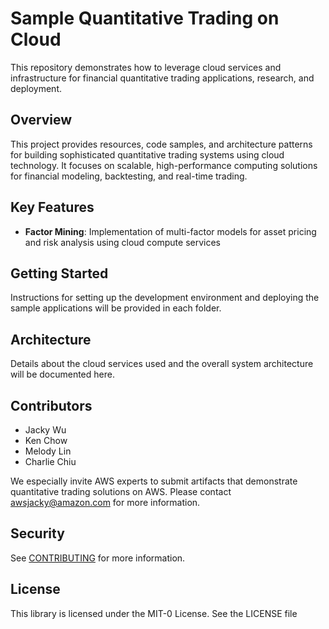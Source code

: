 # Sample Quantitative Trading on Cloud

This repository demonstrates how to leverage cloud services and infrastructure for financial quantitative trading applications, research, and deployment.

## Overview

This project provides resources, code samples, and architecture patterns for building sophisticated quantitative trading systems using cloud technology. It focuses on scalable, high-performance computing solutions for financial modeling, backtesting, and real-time trading.

## Key Features

* **Factor Mining**: Implementation of multi-factor models for asset pricing and risk analysis using cloud compute services

## Getting Started

Instructions for setting up the development environment and deploying the sample applications will be provided in each folder.

## Architecture

Details about the cloud services used and the overall system architecture will be documented here.

## Contributors

* Jacky Wu
* Ken Chow
* Melody Lin
* Charlie Chiu

We especially invite AWS experts to submit artifacts that demonstrate quantitative trading solutions on AWS. Please contact awsjacky@amazon.com for more information.

## Security

See [CONTRIBUTING](CONTRIBUTING.md#security-issue-notifications) for more information.

## License

This library is licensed under the MIT-0 License. See the LICENSE file
